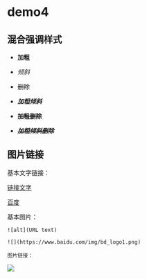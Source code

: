 # demo4


## 混合强调样式

- **加粗**
- *倾斜*
- ~~删除~~

- ***加粗倾斜***
- **~~加粗删除~~**
- ***~~加粗倾斜删除~~***


## 图片链接

基本文字链接：

   [链接文字](URL)
   
[百度](http://www.baidu.com)

基本图片：

    ![alt](URL text)
    
    ![](https://www.baidu.com/img/bd_logo1.png)
    
    图片链接：

[![](https://www.baidu.com/img/bd_logo1.png)](http://www.baidu.com)